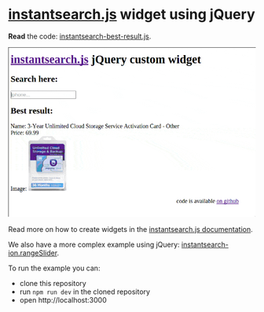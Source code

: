 # [instantsearch.js](https://community.algolia.com/instantsearch.js/) widget using jQuery

[demo]: ./demo.gif

**Read** the code: [instantsearch-best-result.js](./instantsearch-best-result.js).

![Demo of the widget][demo]

Read more on how to create widgets in
the [instantsearch.js documentation](https://community.algolia.com/instantsearch.js/documentation/#custom-widgets).

We also have a more complex example using jQuery: [instantsearch-ion.rangeSlider](https://github.com/instantsearch/instantsearch-ion.rangeSlider).

To run the example you can:
  + clone this repository
  + run `npm run dev` in the cloned repository
  + open http://localhost:3000

